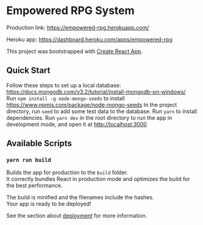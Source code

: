 # Empowered RPG System

Production link: https://empowered-rpg.herokuapp.com/

Heroku app: https://dashboard.heroku.com/apps/empowered-rpg

This project was bootstrapped with [Create React App](https://github.com/facebook/create-react-app).

## Quick Start

Follow these steps to set up a local database: https://docs.mongodb.com/v3.2/tutorial/install-mongodb-on-windows/<br>
Run `npm install -g node-mongo-seeds` to install https://www.npmjs.com/package/node-mongo-seeds
In the project directory, run `seed` to add some test data to the database.
Run `yarn` to install dependencies.
Run `yarn dev` in the root directory to run the app in development mode, and open it at [http://localhost:3000](http://localhost:3000)

## Available Scripts

### `yarn run build`

Builds the app for production to the `build` folder.<br>
It correctly bundles React in production mode and optimizes the build for the best performance.

The build is minified and the filenames include the hashes.<br>
Your app is ready to be deployed!

See the section about [deployment](https://facebook.github.io/create-react-app/docs/deployment) for more information.
